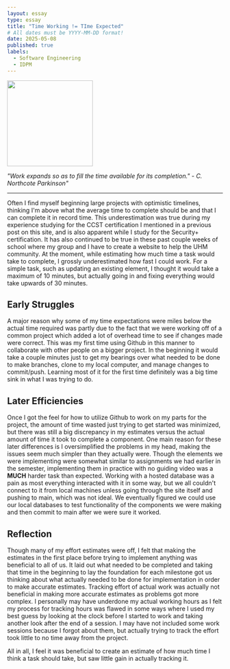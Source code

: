 ```yaml
---
layout: essay
type: essay
title: "Time Working != TIme Expected"
# All dates must be YYYY-MM-DD format!
date: 2025-05-08
published: true
labels:
  - Software Engineering
  - IDPM
---
```


<img width="200px" class="rounded float-start pe-4" src="../img/difficulty/effort.jpg">

*"Work expands so as to fill the time available for its completion." - C. Northcote Parkinson"*

---

Often I find myself beginning large projects with optimistic timelines, thinking I'm above what the average time to complete should be and that I can complete it in record time. This underestimation was true during my experience studying for the CCST certification I mentioned in a previous post on this site, and is also apparent while I study for the Security+ certification. It has also continued to be true in these past couple weeks of school where my group and I have to create a website to help the UHM community. At the moment, while estimating how much time a task would take to complete, I grossly underestimated how fast I could work. For a simple task, such as updating an existing element, I thought it would take a maximum of 10 minutes, but actually going in and fixing everything would take upwards of 30 minutes.

## Early Struggles

A major reason why some of my time expectations were miles below the actual time required was partly due to the fact that we were working off of a common project which added a lot of overhead time to see if changes made were correct. This was my first time using Github in this manner to collaborate with other people on a bigger project. In the beginning it would take a couple minutes just to get my bearings over what needed to be done to make branches, clone to my local computer, and manage changes to commit/push. Learning most of it for the first time definitely was a big time sink in what I was trying to do.

## Later Efficiencies

Once I got the feel for how to utilize Github to work on my parts for the project, the amount of time wasted just trying to get started was minimized, but there was still a big discrepancy in my estimates versus the actual amount of time it took to complete a component. One main reason for these later differences is I oversimplified the problems in my head, making the issues seem much simpler than they actually were. Though the elements we were implementing were somewhat similar to assignments we had earlier in the semester, implementing them in practice with no guiding video was a **MUCH** harder task than expected. Working with a hosted database was a pain as most everything interacted with it in some way, but we all couldn't connect to it from local machines unless going through the site itself and pushing to main, which was not ideal. We eventually figured we could use our local databases to test functionality of the components we were making and then commit to main after we were sure it worked. 

## Reflection
Though many of my effort estimates were off, I felt that making the estimates in the first place before trying to implement anything was beneficial to all of us. It laid out what needed to be completed and taking that time in the beginning to lay the foundation for each milestone got us thinking about what actually needed to be done for implementation in order to make accurate estimates. Tracking effort of actual work was actually not beneficial in making more accurate estimates as problems got more complex. I personally may have underdone my actual working hours as I felt my process for tracking hours was flawed in some ways where I used my best guess by looking at the clock before I started to work and taking another look after the end of a session. I may have not included some work sessions because I forgot about them, but actually trying to track the effort took little to no time away from the project. 

All in all, I feel it was beneficial to create an estimate of how much time I think a task should take, but saw little gain in actually tracking it.
